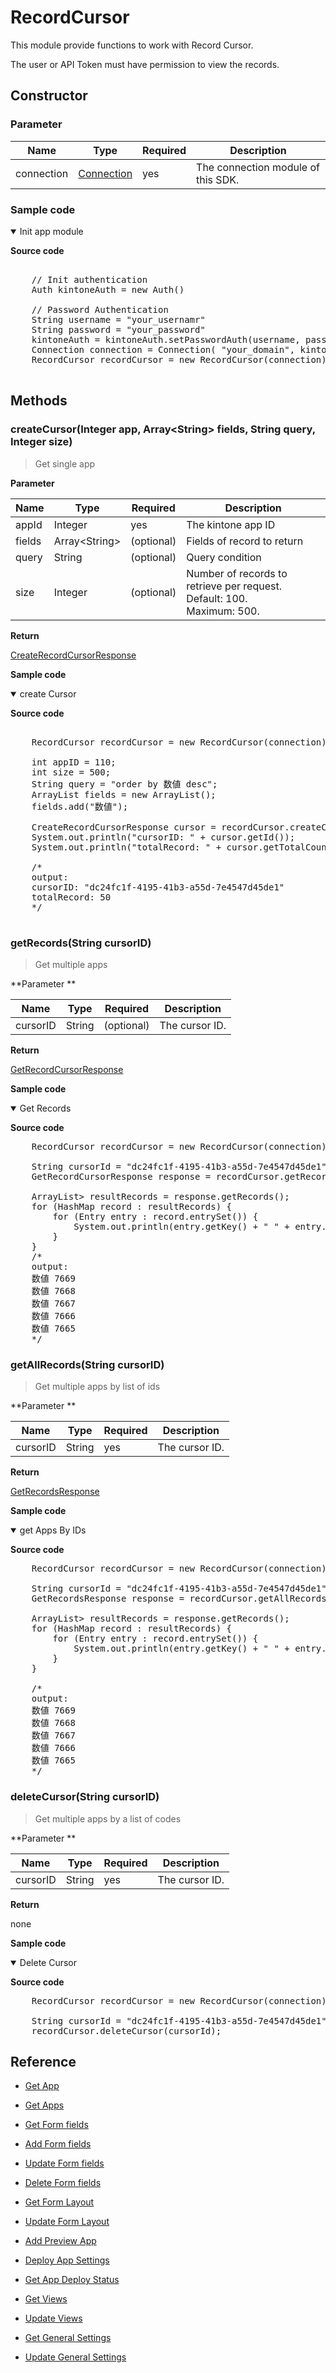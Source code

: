 # RecordCursor

This module provide functions to work with Record Cursor.

>
The user or API Token must have permission to view the records.

## Constructor

### **Parameter**

| Name| Type| Required| Description |
| --- | --- | --- | --- |
| connection | [Connection](../connection) | yes | The connection module of this SDK.

### **Sample code**

<details class="tab-container" open>
<Summary>Init app module</Summary>

<strong class="tab-name">Source code</strong>

<pre class="inline-code">

    // Init authentication
    Auth kintoneAuth = new Auth()
    
    // Password Authentication
    String username = "your_usernamr"
    String password = "your_password"
    kintoneAuth = kintoneAuth.setPasswordAuth(username, password)
    Connection connection = Connection( "your_domain", kintoneAuth )
    RecordCursor recordCursor = new RecordCursor(connection);

</pre>

</details>

## Methods

### createCursor(Integer app, Array<String\> fields, String query, Integer size)

> Get single app

**Parameter**

| Name| Type| Required| Description |
| --- | --- | --- | --- |
| appId | Integer | yes | The kintone app ID
| fields | Array<String\> | (optional) | Fields of record to return
| query | String | (optional) | Query condition
| size | Integer | (optional) | Number of records to retrieve per request. <br> Default: 100. <br>Maximum: 500.

**Return**

[CreateRecordCursorResponse](../model/cursor/record-cursor#CreateRecordCursorResponse)

**Sample code**

<details class="tab-container" open>
<Summary>create Cursor</Summary>

<strong class="tab-name">Source code</strong>
<pre class="inline-code">

    RecordCursor recordCursor = new RecordCursor(connection);
 
    int appID = 110;
    int size = 500;
    String query = "order by 数値 desc";
    ArrayList<String> fields = new ArrayList<String>();
    fields.add("数値");
        
    CreateRecordCursorResponse cursor = recordCursor.createCursor(appID, fields, query, size);
    System.out.println("cursorID: " + cursor.getId());
    System.out.println("totalRecord: " + cursor.getTotalCount());
    
    /*
    output:
    cursorID: "dc24fc1f-4195-41b3-a55d-7e4547d45de1"
    totalRecord: 50
    */

</pre>

</details>

### getRecords(String cursorID)

> Get multiple apps

**Parameter **

| Name| Type| Required| Description |
| --- | --- | --- | --- |
| cursorID | String | (optional) | The cursor ID.

**Return**

[GetRecordCursorResponse](../model/cursor/record-cursor#GetRecordCursorResponse)

**Sample code**

<details class="tab-container" open>
<Summary>Get Records</Summary>

<strong class="tab-name">Source code</strong>

<pre class="inline-code">
    RecordCursor recordCursor = new RecordCursor(connection);
    
    String cursorId = "dc24fc1f-4195-41b3-a55d-7e4547d45de1";
    GetRecordCursorResponse response = recordCursor.getRecords(cursorId);
    
    ArrayList<HashMap<String, FieldValue>> resultRecords = response.getRecords();
    for (HashMap<String, FieldValue> record : resultRecords) {
        for (Entry<String, FieldValue> entry : record.entrySet()) {
            System.out.println(entry.getKey() + " " + entry.getValue().getValue());
        }
    }
    /*
    output:
    数値 7669
    数値 7668
    数値 7667
    数値 7666
    数値 7665
    */
</pre>

</details>

### getAllRecords(String cursorID)

> Get multiple apps by list of ids

**Parameter **

| Name| Type| Required| Description |
| --- | --- | --- | --- |
| cursorID | String | yes | The cursor ID.

**Return**

[GetRecordsResponse](../model/record/record-model#GetRecordsResponse)

**Sample code**

<details class="tab-container" open>
<Summary>get Apps By IDs</Summary>

<strong class="tab-name">Source code</strong>

<pre class="inline-code">
    RecordCursor recordCursor = new RecordCursor(connection);
    
    String cursorId = "dc24fc1f-4195-41b3-a55d-7e4547d45de1";
    GetRecordsResponse response = recordCursor.getAllRecords(cursorId);
    
    ArrayList<HashMap<String, FieldValue>> resultRecords = response.getRecords();
    for (HashMap<String, FieldValue> record : resultRecords) {
        for (Entry<String, FieldValue> entry : record.entrySet()) {
            System.out.println(entry.getKey() + " " + entry.getValue().getValue());
        }
    }
    
    /*
    output:
    数値 7669
    数値 7668
    数値 7667
    数値 7666
    数値 7665
    */
</pre>

</details>

### deleteCursor(String cursorID)

> Get multiple apps by a list of codes

**Parameter **

| Name| Type| Required| Description |
| --- | --- | --- | --- |
| cursorID | String | yes | The cursor ID.

**Return**

none

**Sample code**

<details class="tab-container" open>
<Summary>Delete Cursor</Summary>

<strong class="tab-name">Source code</strong>

<pre class="inline-code">
    RecordCursor recordCursor = new RecordCursor(connection);
    
    String cursorId = "dc24fc1f-4195-41b3-a55d-7e4547d45de1";
    recordCursor.deleteCursor(cursorId);
</pre>

</details>

## Reference

- [Get App](https://developer.kintone.io/hc/en-us/articles/212494888)
- [Get Apps](https://developer.kintone.io/hc/en-us/articles/115005336727)
- [Get Form fields](https://developer.kintone.io/hc/en-us/articles/115005509288)
- [Add Form fields](https://developer.kintone.io/hc/en-us/articles/115005506868)
- [Update Form fields](https://developer.kintone.io/hc/en-us/articles/115005507788)
- [Delete Form fields](https://developer.kintone.io/hc/en-us/articles/115005341187)

- [Get Form Layout](https://developer.kintone.io/hc/en-us/articles/115005509068)
- [Update Form Layout](https://developer.kintone.io/hc/en-us/articles/115005341427)

- [Add Preview App](https://developer.kintone.io/hc/en-us/articles/115004712547)
- [Deploy App Settings](https://developer.kintone.io/hc/en-us/articles/115004881348)
- [Get App Deploy Status](https://developer.kintone.io/hc/en-us/articles/115004890947)
- [Get Views](https://developer.kintone.io/hc/en-us/articles/115004401787)

- [Update Views](https://developer.kintone.io/hc/en-us/articles/115004880588)

- [Get General Settings](https://developer.kintone.io/hc/en-us/articles/115004811668)
- [Update General Settings](https://developer.kintone.io/hc/en-us/articles/115004868628)